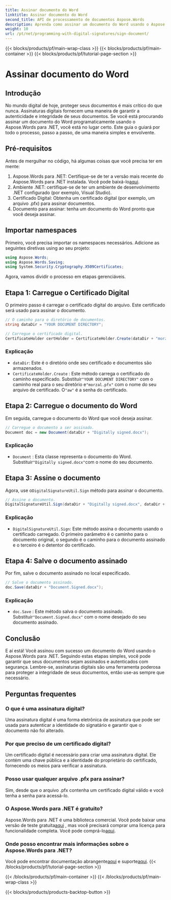 ```yaml
---
title: Assinar documento do Word
linktitle: Assinar documento do Word
second_title: API de processamento de documentos Aspose.Words
description: Aprenda como assinar um documento do Word usando o Aspose.Words para .NET com este guia passo a passo. Proteja seus documentos com facilidade.
weight: 10
url: /pt/net/programming-with-digital-signatures/sign-document/
---
```


{{< blocks/products/pf/main-wrap-class >}}
{{< blocks/products/pf/main-container >}}
{{< blocks/products/pf/tutorial-page-section >}}

# Assinar documento do Word

## Introdução

No mundo digital de hoje, proteger seus documentos é mais crítico do que nunca. Assinaturas digitais fornecem uma maneira de garantir a autenticidade e integridade de seus documentos. Se você está procurando assinar um documento do Word programaticamente usando o Aspose.Words para .NET, você está no lugar certo. Este guia o guiará por todo o processo, passo a passo, de uma maneira simples e envolvente.

## Pré-requisitos

Antes de mergulhar no código, há algumas coisas que você precisa ter em mente:

1.  Aspose.Words para .NET: Certifique-se de ter a versão mais recente do Aspose.Words para .NET instalada. Você pode baixá-lo[aqui](https://releases.aspose.com/words/net/).
2. Ambiente .NET: certifique-se de ter um ambiente de desenvolvimento .NET configurado (por exemplo, Visual Studio).
3. Certificado Digital: Obtenha um certificado digital (por exemplo, um arquivo .pfx) para assinar documentos.
4. Documento para assinar: tenha um documento do Word pronto que você deseja assinar.

## Importar namespaces

Primeiro, você precisa importar os namespaces necessários. Adicione as seguintes diretivas using ao seu projeto:

```csharp
using Aspose.Words;
using Aspose.Words.Saving;
using System.Security.Cryptography.X509Certificates;
```

Agora, vamos dividir o processo em etapas gerenciáveis.

## Etapa 1: Carregue o Certificado Digital

O primeiro passo é carregar o certificado digital do arquivo. Este certificado será usado para assinar o documento.

```csharp
// O caminho para o diretório de documentos.
string dataDir = "YOUR DOCUMENT DIRECTORY";

// Carregue o certificado digital.
CertificateHolder certHolder = CertificateHolder.Create(dataDir + "morzal.pfx", "aw");
```

### Explicação

- `dataDir`: Este é o diretório onde seu certificado e documentos são armazenados.
- `CertificateHolder.Create` : Este método carrega o certificado do caminho especificado. Substituir`"YOUR DOCUMENT DIRECTORY"` com o caminho real para o seu diretório e`"morzal.pfx"` com o nome do seu arquivo de certificado. O`"aw"` é a senha do certificado.

## Etapa 2: Carregue o documento do Word

Em seguida, carregue o documento do Word que você deseja assinar.

```csharp
// Carregue o documento a ser assinado.
Document doc = new Document(dataDir + "Digitally signed.docx");
```

### Explicação

- `Document` : Esta classe representa o documento do Word. Substituir`"Digitally signed.docx"`com o nome do seu documento.

## Etapa 3: Assine o documento

 Agora, use o`DigitalSignatureUtil.Sign` método para assinar o documento.

```csharp
// Assine o documento.
DigitalSignatureUtil.Sign(dataDir + "Digitally signed.docx", dataDir + "Document.Signed.docx", certHolder);
```

### Explicação

- `DigitalSignatureUtil.Sign`: Este método assina o documento usando o certificado carregado. O primeiro parâmetro é o caminho para o documento original, o segundo é o caminho para o documento assinado e o terceiro é o detentor do certificado.

## Etapa 4: Salve o documento assinado

Por fim, salve o documento assinado no local especificado.

```csharp
// Salve o documento assinado.
doc.Save(dataDir + "Document.Signed.docx");
```

### Explicação

- `doc.Save` : Este método salva o documento assinado. Substituir`"Document.Signed.docx"` com o nome desejado do seu documento assinado.

## Conclusão

E aí está! Você assinou com sucesso um documento do Word usando o Aspose.Words para .NET. Seguindo estas etapas simples, você pode garantir que seus documentos sejam assinados e autenticados com segurança. Lembre-se, assinaturas digitais são uma ferramenta poderosa para proteger a integridade de seus documentos, então use-as sempre que necessário.

## Perguntas frequentes

### O que é uma assinatura digital?
Uma assinatura digital é uma forma eletrônica de assinatura que pode ser usada para autenticar a identidade do signatário e garantir que o documento não foi alterado.

### Por que preciso de um certificado digital?
Um certificado digital é necessário para criar uma assinatura digital. Ele contém uma chave pública e a identidade do proprietário do certificado, fornecendo os meios para verificar a assinatura.

### Posso usar qualquer arquivo .pfx para assinar?
Sim, desde que o arquivo .pfx contenha um certificado digital válido e você tenha a senha para acessá-lo.

### O Aspose.Words para .NET é gratuito?
 Aspose.Words para .NET é uma biblioteca comercial. Você pode baixar uma versão de teste gratuita[aqui](https://releases.aspose.com/) , mas você precisará comprar uma licença para funcionalidade completa. Você pode comprá-lo[aqui](https://purchase.aspose.com/buy).

### Onde posso encontrar mais informações sobre o Aspose.Words para .NET?
 Você pode encontrar documentação abrangente[aqui](https://reference.aspose.com/words/net/) e suporte[aqui](https://forum.aspose.com/c/words/8).
{{< /blocks/products/pf/tutorial-page-section >}}

{{< /blocks/products/pf/main-container >}}
{{< /blocks/products/pf/main-wrap-class >}}

{{< blocks/products/products-backtop-button >}}
